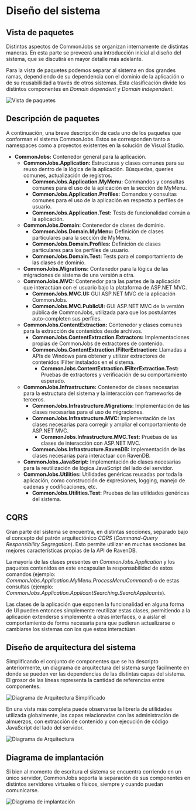 # Diseño del sistema

## Vista de paquetes

Distintos aspectos de CommonJobs se organizan internamente de distintas maneras. En esta parte se proveerá una introducción inicial al diseño del sistema, que se discutirá en mayor detalle más adelante.

Para la vista de paquetes podemos separar al sistema en dos grandes ramas, dependiendo de su dependencia con el dominio de la aplicación o de su reusabiliidad a través de otros sistemas. Esta clasificación divide los distintos componentes en _Domain dependent_ y _Domain independent_.

![Vista de paquetes](Images/ComponentDiagram.png)

## Descripción de paquetes

A continuación, una breve descripción de cada uno de los paquetes que conforman el sistema CommonJobs. Estos se corresponden tanto a namespaces como a proyectos existentes en la solución de Visual Studio.

- **CommonJobs:** Contenedor general para la aplicación.
    - **CommonJobs.Application:** Estructuras y clases comunes para su reuso dentro de la lógica de la aplicación. Búsquedas, queries comunes, actualización de registros.
        - **CommonJobs.Application.MyMenu:** Commandos y consultas comunes para el uso de la aplicación en la sección de MyMenu.
        - **CommonJobs.Application.Profiles:** Comandos y consultas comunes para el uso de la aplicación en respecto a perfiles de usuario.
        - **CommonJobs.Application.Test:** Tests de funcionalidad común a la aplicación.
    - **CommonJobs.Domain:** Contenedor de clases de dominio.
        - **CommonJobs.Domain.MyMenu:** Definición de clases particulares para la sección de MyMenu.
        - **CommonJobs.Domain.Profiles:** Definición de clases particulares para los perfiles de usuario.
        - **CommonJobs.Domain.Test:** Tests para el comportamiento de las clases de dominio.
    - **CommonJobs.Migrations:** Contenedor para la lógica de las migraciones de sistema de una versión a otra.
    - **CommonJobs.MVC:** Contenedor para las partes de la aplicación que interactúan con el usuario bajo la plataforma de ASP.NET MVC.
        - **CommonJobs.MVC.UI:** GUI ASP.NET MVC de la aplicación CommonJobs.
        - **CommonJobs.MVC.PublicUI:** GUI ASP.NET MVC de la versión pública de CommonJobs, utilizada para que los postulantes auto-completen sus perfiles.
    - **CommonJobs.ContentExtraction:** Contenedor y clases comunes para la extracción de contenidos desde archivos.
        - **CommonJobs.ContentExtraction.Extractors:** Implementaciones propias de CommonJobs de extractores de contenido.
        - **CommonJobs.ContentExtraction.IFilterExtraction:** Llamadas a APIs de Windows para obtener y utilizar extractores de contenidos IFilter instalados en el sistema.
            - **CommonJobs.ContentExtraction.IFilterExtraction.Test:** Pruebas de extractores y verificación de su comportamiento esperado.
    - **CommonJobs.Infrastructure:** Contenedor de clases necesarias para la estructura del sistema y la interacción con frameworks de terceros.
        - **CommonJobs.Infrastructure.Migrations:** Implementación de las clases necesarias para el uso de migraciones.
        - **CommonJobs.Infrastructure.MVC:** Implementación de las clases necesarias para corregir y ampliar el comportamiento de ASP.NET MVC.
            - **CommonJobs.Infrastructure.MVC.Test:** Pruebas de las clases de interacción con ASP.NET MVC.
        - **CommonJobs.Infrastructure.RavenDB:** Implementación de las clases necesarias para interactuar con RavenDB.
    - **CommonJobs.JavaScript:** Implementación de clases necesarias para la reutilización de lógica JavaScript del lado del servidor.
    - **CommonJobs.Utilities:** Utilidades genéricas reusadas por toda la aplicación, como construcción de expresiones, logging, manejo de cadenas y codificaciones, etc.
        - **CommonJobs.Utilities.Test:** Pruebas de las utilidades genéricas del sistema.

## CQRS

Gran parte del sistema se encuentra, en distintas secciones, separado bajo el concepto del patrón arquitectónico *CQRS* (*Command-Query Responsibility Segregation*). Esto permite utilizar en muchas secciones las mejores características propias de la API de RavenDB.

La mayoría de las clases presentes en *CommonJobs.Application* y los paquetes contenidos en este encapsulan la responsabilidad de estos comandos (ejemplo: *CommonJobs.Application.MyMenu.ProcessMenuCommand*) o de estas consultas (ejemplo: *CommonJobs.Application.ApplicantSearching.SearchApplicants*).

Las clases de la aplicación que exponen la funcionalidad en alguna forma de UI pueden entonces simplemente reutilizar estas clases, permitiendo a la aplicación extenderse simplemente a otras interfaces, o a aislar el comportamiento de forma necesaria para que pudieran actualizarse o cambiarse los sistemas con los que estos interactúan.

## Diseño de arquitectura del sistema

Simplificando el conjunto de componentes que se ha descripto anteriormente, un diagrama de arquitectura del sistema surge fácilmente en donde se pueden ver las dependencias de las distintas capas del sistema. El grosor de las líneas representa la cantidad de referencias entre componentes.

![Diagrama de Arquitectura Simplificado](Images/ArchitectureDiagramSimplified.png)

En una vista más completa puede observarse la librería de utilidades utilizada globalmente, las capas relacionadas con las administración de almuerzos, con extracción de contenido y con ejecución de código JavaScript del lado del servidor.

![Diagrama de Arquitectura](Images/ArchitectureDiagram.png)


## Diagrama de implantación

Si bien al momento de escritura el sistema se encuentra corriendo en un único servidor, CommonJobs soporta la separación de sus componentes en distintos servidores virtuales o físicos, siempre y cuando puedan comunicarse.

![Diagrama de implantación](Images/DeploymentDiagram.png)